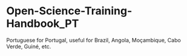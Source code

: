 # Open-Science-Training-Handbook_PT
Portuguese for Portugal, useful for Brazil, Angola, Moçambique, Cabo Verde, Guiné, etc.


